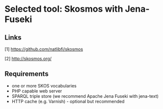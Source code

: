 # Selected tool: Skosmos with Jena-Fuseki

## Links

[1] https://github.com/natlibfi/skosmos

[2] http://skosmos.org/

## Requirements

* one or more SKOS vocabularies
* PHP capable web server
* SPARQL triple store (we recommend Apache Jena Fuseki with jena-text)
* HTTP cache (e.g. Varnish) - optional but recommended
